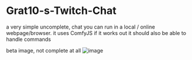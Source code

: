 # Grat10-s-Twitch-Chat
a very simple uncomplete, chat you can run in a local / online webpage/browser. it uses ComfyJS
if it works out it should also be able to handle commands

beta image, not complete at all
![image](https://user-images.githubusercontent.com/109081987/210777951-cb47cabf-0dde-4ade-b49d-596bfb47c2d4.png)

